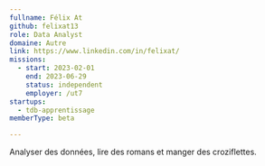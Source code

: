 ```yaml
---
fullname: Félix At
github: felixat13
role: Data Analyst
domaine: Autre
link: https://www.linkedin.com/in/felixat/
missions:
  - start: 2023-02-01
    end: 2023-06-29
    status: independent
    employer: /ut7
startups:
  - tdb-apprentissage
memberType: beta

---
```



Analyser des données, lire des romans et manger des croziflettes.
